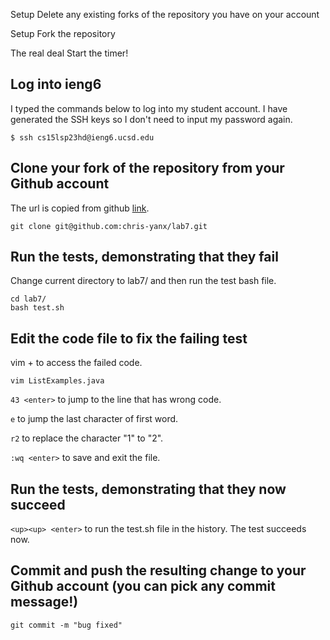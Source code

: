 Setup Delete any existing forks of the repository you have on your account

Setup Fork the repository

The real deal Start the timer!

## Log into ieng6

I typed the commands below to log into my student account. I have generated the SSH keys so I don't need to input my password again.

```
$ ssh cs15lsp23hd@ieng6.ucsd.edu
```

## Clone your fork of the repository from your Github account

The url is copied from github [link](https://github.com/chris-yanx/lab7).

```
git clone git@github.com:chris-yanx/lab7.git
```


## Run the tests, demonstrating that they fail

Change current directory to lab7/ and then run the test bash file.

```
cd lab7/
bash test.sh
```

## Edit the code file to fix the failing test

vim + <file name> to access the failed code.

```
vim ListExamples.java
```

`43 <enter>` to jump to the line that has wrong code.

`e` to jump the last character of first word.

`r2` to replace the character "1" to "2".

`:wq <enter>` to save and exit the file.


## Run the tests, demonstrating that they now succeed

`<up><up> <enter>` to run the test.sh file in the history. The test succeeds now.

## Commit and push the resulting change to your Github account (you can pick any commit message!)

```
git commit -m "bug fixed"


```
